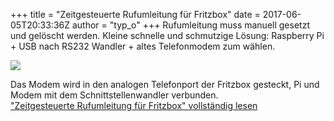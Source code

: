 +++
title = "Zeitgesteuerte Rufumleitung für Fritzbox"
date = 2017-06-05T20:33:36Z
author = "typ_o"
+++
Rufumleitung muss manuell gesetzt und gelöscht werden. Kleine schnelle
und schmutzige Lösung: Raspberry Pi + USB nach RS232 Wandler + altes
Telefonmodem zum wählen.  
  
[![](https://flipdot.org/blog/uploads/dialer_kl.serendipityThumb.jpg)](https://flipdot.org/blog/uploads/dialer.jpg)  
  
Das Modem wird in den analogen Telefonport der Fritzbox gesteckt, Pi und
Modem mit dem Schnittstellenwandler verbunden.  
["Zeitgesteuerte Rufumleitung für Fritzbox" vollständig
lesen](https://flipdot.org/blog/archives/382-Zeitgesteuerte-Rufumleitung-fuer-Fritzbox.html#extended)
